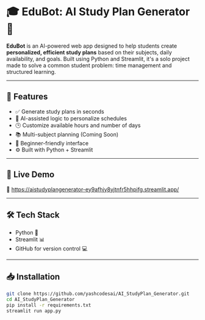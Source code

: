 # 🎓 EduBot: AI Study Plan Generator 🤖

**EduBot** is an AI-powered web app designed to help students create **personalized, efficient study plans** based on their subjects, daily availability, and goals. Built using Python and Streamlit, it's a solo project made to solve a common student problem: time management and structured learning.

---

## 🌟 Features

- ✅ Generate study plans in seconds  
- 🧠 AI-assisted logic to personalize schedules  
- 🕒 Customize available hours and number of days  
- 📚 Multi-subject planning (Coming Soon)  
- 🎯 Beginner-friendly interface  
- ⚙️ Built with Python + Streamlit

---

## 🚀 Live Demo

🔗 https://aistudyplangenerator-ey9afhjy8yjtnfr5hhpifg.streamlit.app/

---


## 🛠️ Tech Stack

- Python 🐍
- Streamlit 📊
- GitHub for version control 💻

---

## 📥 Installation

```bash
git clone https://github.com/yashcodesai/AI_StudyPlan_Generator.git
cd AI_StudyPlan_Generator
pip install -r requirements.txt
streamlit run app.py
